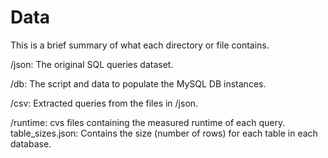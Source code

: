 # Data

This is a brief summary of what each directory or file contains.

/json: The original SQL queries dataset.

/db: The script and data to populate the MySQL DB instances.

/csv: Extracted queries from the files in /json.

/runtime: cvs files containing the measured runtime of each query.
table_sizes.json: Contains the size (number of rows) for each table in each database.